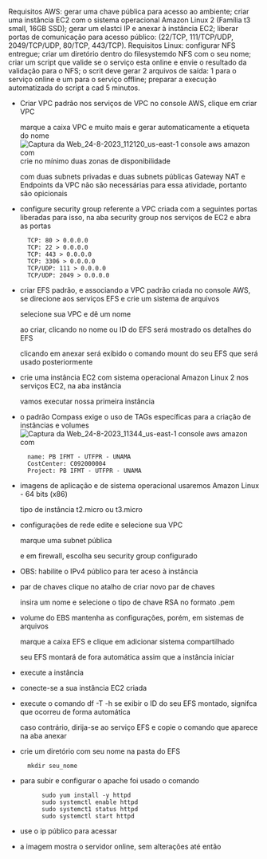 Requisitos AWS:
	gerar uma chave pública para acesso ao ambiente;
	criar uma instância EC2 com o sistema operacional Amazon Linux 2 (Família t3 small, 16GB SSD);
	gerar um elastci IP e anexar à instância EC2;
	liberar portas de comunicação para acesso público: (22/TCP, 111/TCP/UDP, 2049/TCP/UDP, 80/TCP, 443/TCP).
Requisitos Linux:
	configurar NFS entregue;
	criar um diretório dentro do filesystemdo NFS com o seu nome;
 	criar um script que valide se o serviço esta online e envie o resultado da validação para o NFS;
  	o scrit deve gerar 2 arquivos de saída: 1 para o serviço online e um para o serviço offline;
   	preparar a execução automatizada do script a cad 5 minutos.
  


- Criar VPC padrão
	nos serviços de VPC no console AWS, clique em criar VPC

	marque a caixa VPC e muito mais e gerar automaticamente a etiqueta do nome
  ![Captura da Web_24-8-2023_112120_us-east-1 console aws amazon com](https://github.com/uWalker-X/AWS-Compass/assets/138799292/780fd0bb-d117-4ac0-a1bb-1f8b4dbe03b3)
  	crie no mínimo duas zonas de disponibilidade

  	com duas subnets privadas e duas subnets públicas
	Gateway NAT e Endpoints da VPC não são necessárias para essa atividade, portanto são opicionais

- configure security group referente a VPC criada com a seguintes portas liberadas
  	para isso, na aba security group nos serviços de EC2 e abra as portas

		TCP: 80 > 0.0.0.0
  		TCP: 22 > 0.0.0.0
  		TCP: 443 > 0.0.0.0
  		TCP: 3306 > 0.0.0.0
 		TCP/UDP: 111 > 0.0.0.0
  		TCP/UDP: 2049 > 0.0.0.0

- criar EFS padrão, e associando a VPC padrão criada
	no console AWS, se direcione aos serviços EFS e crie um sistema de arquivos

  	selecione sua VPC e dê um nome

   	ao criar, clicando no nome ou ID do EFS será mostrado os detalhes do EFS

  	clicando em anexar será exibido o comando mount do seu EFS que será usado posteriormente

- crie uma instância EC2 com sistema operacional Amazon Linux 2
	nos serviços EC2, na aba instância

	vamos executar nossa primeira instância

- o padrão Compass exige o uso de TAGs específicas para a criação de instâncias e volumes
![Captura da Web_24-8-2023_11344_us-east-1 console aws amazon com](https://github.com/uWalker-X/AWS-Compass/assets/138799292/044e7257-c92d-4822-b393-7f8281b4d97e)

		name: PB IFMT - UTFPR - UNAMA
  		CostCenter: C092000004
  		Project: PB IFMT - UTFPR - UNAMA

- imagens de aplicação e de sistema operacional
	usaremos Amazon Linux - 64 bits (x86)

	tipo de instância t2.micro ou t3.micro

- configurações de rede
	edite e selecione sua VPC

	marque uma subnet pública

	e em firewall, escolha seu security group configurado

- OBS: habilite o IPv4 público para ter aceso à instância

- par de chaves
	clique no atalho de criar novo par de chaves

	insira um nome e selecione o tipo de chave RSA no formato .pem

- volume do EBS
	mantenha as configurações, porém, em sistemas de arquivos

 	marque a caixa EFS e clique em adicionar sistema compartilhado

  	seu EFS montará de fora automática assim que a instância iniciar

- execute a instância
  
- conecte-se a sua instância EC2 criada
	
- execute o comando df -T -h
  se exibir o ID do seu EFS montado, signifca que ocorreu de forma automática

  caso contrário, dirija-se ao serviço EFS e copie o comando que aparece na aba anexar

- crie um diretório com seu nome na pasta do EFS

  		mkdir seu_nome

- para subir e configurar o apache foi usado o comando

			sudo yum install -y httpd
			sudo systemctl enable httpd
			sudo systemct1 status httpd
			sudo systemctl start httpd

- use o ip público para acessar

- a imagem mostra o servidor online, sem alterações até então
